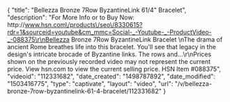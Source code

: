 {
    "title": "Bellezza Bronze 7Row ByzantineLink 61\/4\" Bracelet",
    "description": "For More Info or to Buy Now: http:\/\/www.hsn.com\/products\/seo\/8330615?rdr=1&sourceid=youtube&cm_mmc=Social-_-Youtube-_-ProductVideo-_-088375\r\nBellezza Bronze 7Row ByzantineLink Bracelet  \nThe drama of ancient Rome breathes life into this bracelet. You'll see that legacy in the design's intricate brocade of Byzantine links. The rows and...\r\nPrices shown on the previously recorded video may not represent the current price.  View hsn.com to view the current selling price. HSN Item #088375",
    "videoid": "112331682",
    "date_created": "1498787892",
    "date_modified": "1503416775",
    "type": "captivate",
    "layout": "video",
    "url": "\/v\/bellezza-bronze-7row-byzantinelink-61-4-bracelet\/112331682"
}